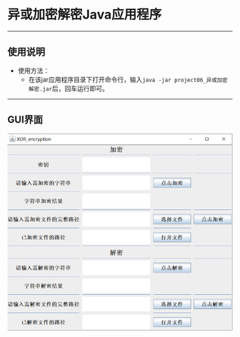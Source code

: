# 异或加密解密Java应用程序
- - -

## 使用说明
- 使用方法：
	- 在该jar应用程序目录下打开命令行，输入`java -jar project06_异或加密解密.jar`后，回车运行即可。
---
## GUI界面
![GUI界面](picture/GUI.png)